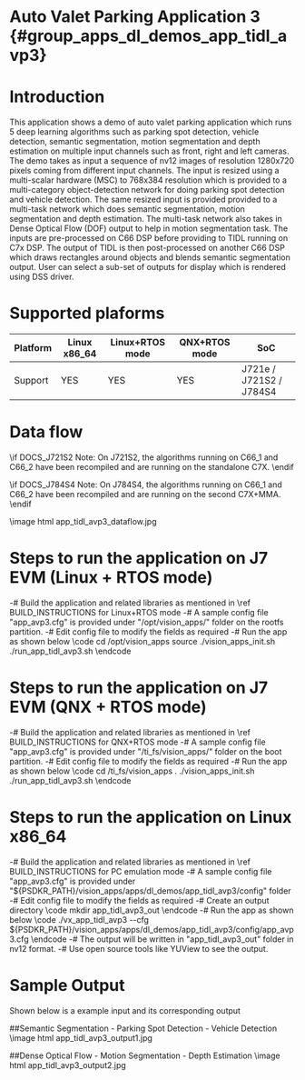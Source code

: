 # Auto Valet Parking Application 3 {#group_apps_dl_demos_app_tidl_avp3}

# Introduction

This application shows a demo of auto valet parking application which runs 5 deep learning algorithms such as parking spot detection, vehicle detection, semantic segmentation, motion segmentation and depth estimation on multiple input channels such as front, right and left cameras. The demo takes as input a sequence of nv12 images of resolution 1280x720 pixels coming from different input channels. The input is resized using a multi-scalar hardware (MSC) to 768x384 resolution which is provided to a multi-category object-detection network for doing parking spot detection and vehicle detection. The same resized input is provided provided to a multi-task network which does semantic segmentation, motion segmentation and depth estimation. The multi-task network also takes in Dense Optical Flow (DOF) output to help in motion segmentation task. The inputs are pre-processed on C66 DSP before providing to TIDL running on C7x DSP. The output of TIDL is then post-processed on another C66 DSP which draws rectangles around objects and blends semantic segmentation output. User can select a sub-set of outputs for display which is rendered using DSS driver.


# Supported plaforms

Platform  | Linux x86_64 | Linux+RTOS mode | QNX+RTOS mode | SoC
----------|--------------|-----------------|---------------|----
Support   | YES          | YES             |  YES          | J721e / J721S2 / J784S4

# Data flow

\if DOCS_J721S2
Note: On J721S2, the algorithms running on C66_1 and C66_2 have been recompiled and are running on the standalone C7X.
\endif

\if DOCS_J784S4
Note: On J784S4, the algorithms running on C66_1 and C66_2 have been recompiled and are running on the second C7X+MMA.
\endif

\image html app_tidl_avp3_dataflow.jpg

# Steps to run the application on J7 EVM (Linux + RTOS mode)

-# Build the application and related libraries as mentioned in \ref BUILD_INSTRUCTIONS for Linux+RTOS mode
-# A sample config file "app_avp3.cfg" is provided under "/opt/vision_apps/" folder on the rootfs partition.
-# Edit config file to modify the fields as required
-# Run the app as shown below
   \code
   cd /opt/vision_apps
   source ./vision_apps_init.sh
   ./run_app_tidl_avp3.sh
   \endcode

# Steps to run the application on J7 EVM (QNX + RTOS mode)

-# Build the application and related libraries as mentioned in \ref BUILD_INSTRUCTIONS for QNX+RTOS mode
-# A sample config file "app_avp3.cfg" is provided under "/ti_fs/vision_apps/" folder on the boot partition.
-# Edit config file to modify the fields as required
-# Run the app as shown below
   \code
   cd /ti_fs/vision_apps
   . ./vision_apps_init.sh
   ./run_app_tidl_avp3.sh
   \endcode

# Steps to run the application on Linux x86_64

-# Build the application and related libraries as mentioned in \ref BUILD_INSTRUCTIONS for PC emulation mode
-# A sample config file "app_avp3.cfg" is provided under "${PSDKR_PATH}/vision_apps/apps/dl_demos/app_tidl_avp3/config" folder
-# Edit config file to modify the fields as required
-# Create an output directory
   \code
   mkdir app_tidl_avp3_out
   \endcode
-# Run the app as shown below
  \code
  ./vx_app_tidl_avp3 --cfg ${PSDKR_PATH}/vision_apps/apps/dl_demos/app_tidl_avp3/config/app_avp3.cfg
  \endcode
-# The output will be written in "app_tidl_avp3_out" folder in nv12 format.
-# Use open source tools like YUView to see the output.

# Sample Output

Shown below is a example input and its corresponding output

##Semantic Segmentation - Parking Spot Detection - Vehicle Detection
\image html app_tidl_avp3_output1.jpg

##Dense Optical Flow - Motion Segmentation - Depth Estimation
\image html app_tidl_avp3_output2.jpg
